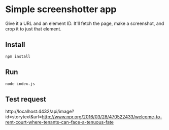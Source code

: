 # Simple screenshotter app

Give it a URL and an element ID. It'll fetch the page, make a screenshot, and
crop it to just that element.

## Install

`npm install`

## Run

`node index.js`

## Test request

http://localhost:4432/api/image?id=storytext&url=http://www.npr.org/2016/03/28/470522433/welcome-to-rent-court-where-tenants-can-face-a-tenuous-fate
